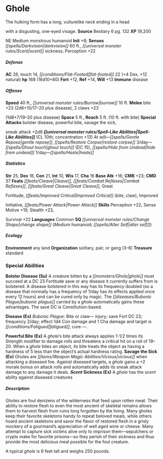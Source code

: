 ﻿---
cssclass: [monsters]
title1: Ghole
desc_short: The hulking form has a long, vulturelike neck ending in a headwith a disgusting,
  one-eyed visage.
title2: Ghole
CR: 12
sources:
- name: Bestiary 6
  page: 132
  link: http://paizo.com/products/btpy9oge?Pathfinder-Roleplaying-Game-Bestiary-6-Hardcover
XP: 19200
alignment: NE
size: Medium
type: monstrous humanoid
initiative:
  bonus: 8
senses:
  darkvision: 60
  scent sickness: true
AC:
  AC: 26
  touch: 14
  flat_footed: 22
  components:
    dex: 4
    natural: 12
HP:
  HP: 168
  long: 16d10+80
saves:
  fort: 12
  ref: 14
  will: 13
immunities:
- disease
speeds:
  base: 40
  burrow: 10
attacks:
  melee:
  - - text: bite +23 (2d6+10/17-20 plus disease)
      entries:
      - - damage: 2d6+10
          crit_range: 17-20
        - effect: disease
      attack: bite
      bonus:
      - 23
    - text: 2 claws +23(1d8+7/19-20 plus disease)
      entries:
      - - damage: 1d8+7
          crit_range: 19-20
        - effect: disease
      count: 2
      attack: claws
      bonus:
      - 23
  special:
  - bolster disease
  - powerful bite
  - savage the sick,sneak attack +2d6
space: 5
reach: 5
reach_other: 10 ft. with bite
spell_like_abilities:
  entries:
  - name: gentle repose
    source: default
    freq: At will
  - name: restore corpse
    source: default
    freq: At will
  - name: ghoul touch
    source: default
    freq: 3/day
    DC: 15
  - name: hide from undead
    source: default
    freq: 3/day
  - name: haste
    source: default
    freq: 1/day
  sources:
  - name: default
    CL: 10
    concentration: 13
ability_scores:
  STR: 25
  DEX: 18
  CON: 21
  INT: 10
  WIS: 17
  CHA: 16
BAB: 16
CMB: 23
CMD: 37
feats:
- name: Cleave
- name: Combat Reflexes
- name: Great Cleave
- name: GreatFortitude
- name: Improved Critical (bite)
- name: Improved Critical (claw)
- name: ImprovedInitiative
- name: Power Attack
skills:
  Perception: 22
  Sense Motive: 19
  Stealth: 23
  Survival: 22
languages:
- Common
special_qualities:
- change shape (Medium humanoid; alter self)
ecology:
  environment: any land
  organization: solitary, pair, or gang (3-6)
  treasure_type: standard
special_abilities:
  Bolster Disease (Su): A creature bitten by a ghole must succeed at a DC 23 Fortitude
    save or any disease it currently suffers from is bolstered. A disease bolstered
    in this way has its frequency doubled (so a disease that normally has a frequency
    of 1/day has its effects applied once every 12 hours) and can be cured only by
    magic. The bubonic plague carried by a ghole automatically gains these advantages.
    The save DC is Constitution-based.
  Disease (Ex): 'Bubonic Plague: Bite or claw- injury; save Fort DC 23; frequency
    2/day; effect 1d4 Con damage and 1 Cha damage and target is fatigued; cure -.'
  Powerful Bite (Ex): A ghole's bite attack always applies 1-1/2 times its Strength
    modifier to damage rolls and threatens a critical hit on a roll of 19-20. When
    a ghole bites an object, its bite treats the object as having a hardness of 5
    less than the object's actual hardness rating.
  Savage the Sick (Ex): Gholes are vicious when attacking a diseased foe. Against
    diseased targets, a ghole gains a +2 morale bonus on attack rolls and automatically
    adds its sneak attack damage to any damage it deals.
  Scent Sickness (Ex): A ghole has the scent ability against diseased creatures
desc_long: |-
  Gholes are foul denizens of the wilderness that feed upon rotten meat. Their ability to restore flesh to even the most ancient of skeletal remains allows them to harvest flesh from ruins long forgotten by the living. Many gholes keep their favorite skeletons handy to repeat beloved meals, while others hoard ancient skeletons and savor the flavor of restored flesh in a grisly mockery of a gourmand's appreciation of well aged wine or cheese. Many attempt to capture sick victims alive only to imprison them-sepulchers or crypts make for favorite prisons-so they perish of their sickness and thus provide the most delicious meal possible for the foul creature. 

  A typical ghole is 6 feet tall and weighs 250 pounds.

---

# Ghole
The hulking form has a long, vulturelike neck ending in a head

with a disgusting, one-eyed visage.
**Source** Bestiary 6 pg. 132
**XP** 19,200

NE Medium monstrous humanoid
**Init** +8; **Senses** _[[spells/Darkvision|darkvision]]_ 60 ft., _[[universal monster rules/Scent|scent]]_ sickness; Perception +22

##### Defense

**AC** 26, touch 14, _[[conditions/Flat-Footed|flat-footed]]_ 22 (+4 Dex, +12 natural)
**hp** 168 (16d10+80)
**Fort** +12, **Ref** +14, **Will** +13
**Immune** disease

##### Offense
**Speed** 40 ft., _[[universal monster rules/Burrow|burrow]]_ 10 ft.
**Melee** bite +23 (2d6+10/17–20 plus disease), 2 claws +23

(1d8+7/19–20 plus disease)
**Space** 5 ft., **Reach** 5 ft. (10 ft. with bite)
**Special Attacks** bolster disease, powerful bite, savage the sick,

sneak attack +2d6
**_[[universal monster rules/Spell-Like Abilities|Spell-Like Abilities]]_** (CL 10th; concentration +13)
At will—_[[spells/Gentle Repose|gentle repose]]_, _[[spells/Restore Corpse|restore corpse]]_ 
3/day—_[[spells/Ghoul touch|ghoul touch]]_ (DC 15), _[[spells/Hide from Undead|hide from undead]]_ 
1/day—_[[spells/Haste|haste]]_

##### Statistics
**Str** 25, **Dex** 18, **Con** 21, **Int** 10, **Wis** 17, **Cha** 16
**Base Atk** +16; **CMB** +23; **CMD** 37
**Feats** _[[feats/Cleave|Cleave]]_, _[[feats/Combat Reflexes|Combat Reflexes]]_, _[[feats/Great Cleave|Great Cleave]]_, Great

Fortitude, _[[feats/Improved Critical|Improved Critical]]_ (bite, claw), Improved

Initiative, _[[feats/Power Attack|Power Attack]]_
**Skills** Perception +22, Sense Motive +19, Stealth +23,

Survival +22
**Languages** Common
**SQ** _[[universal monster rules/Change Shape|change shape]]_ (_Medium_ humanoid; _[[spells/Alter Self|alter self]]_)

##### Ecology

**Environment** any land
**Organization** solitary, pair, or gang (3–6)
**Treasure** standard

### Special Abilities

**Bolster Disease (Su)** A creature bitten by a _[[monsters/Ghole|ghole]]_ must succeed at a DC 23 Fortitude save or any disease it currently suffers from is bolstered. A disease bolstered in this way has its frequency doubled (so a disease that normally has a frequency of 1/day has its effects applied once every 12 hours) and can be cured only by magic. The _[[diseases/Bubonic Plague|bubonic plague]]_ carried by a _ghole_ automatically gains these advantages. The save DC is Constitution-based.

**Disease (Ex)** _Bubonic Plague_: Bite or claw— injury; save Fort DC 23; frequency 2/day; effect 1d4 Con damage and 1 Cha damage and target is _[[conditions/Fatigued|fatigued]]_; cure —.

**Powerful Bite (Ex)** A _ghole_’s bite attack always applies 1-1/2 times its Strength modifier to damage rolls and threatens a critical hit on a roll of 19–20. When a _ghole_ bites an object, its bite treats the object as having a hardness of 5 less than the object’s actual hardness rating.
**Savage the Sick (Ex)** Gholes are _[[items/Weapon Magic Abilities/Vicious|vicious]]_ when attacking a diseased foe. Against diseased targets, a _ghole_ gains a +2 morale bonus on attack rolls and automatically adds its sneak attack damage to any damage it deals.
**_Scent_ Sickness (Ex)** A _ghole_ has the _scent_ ability against diseased creatures

##### Description

Gholes are foul denizens of the wilderness that feed upon rotten meat. Their ability to restore flesh to even the most ancient of skeletal remains allows them to harvest flesh from ruins long forgotten by the living. Many gholes keep their favorite skeletons handy to repeat beloved meals, while others hoard ancient skeletons and savor the flavor of restored flesh in a grisly mockery of a gourmand’s appreciation of well aged wine or cheese. Many attempt to capture sick victims alive only to imprison them—sepulchers or crypts make for favorite prisons—so they perish of their sickness and thus provide the most delicious meal possible for the foul creature.

A typical _ghole_ is 6 feet tall and weighs 250 pounds.